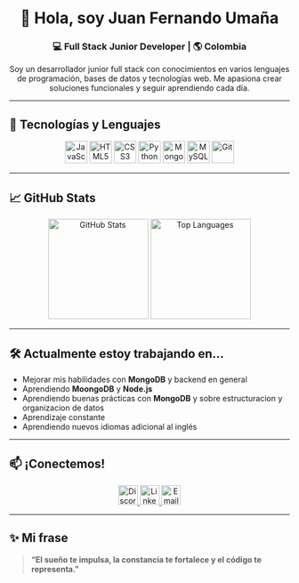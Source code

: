 <h1 align="center">👋 Hola, soy Juan Fernando Umaña</h1>

<h3 align="center">💻 Full Stack Junior Developer | 🌎 Colombia</h3>

<p align="center">
  Soy un desarrollador junior full stack con conocimientos en varios lenguajes de programación, bases de datos y tecnologías web. Me apasiona crear soluciones funcionales y seguir aprendiendo cada día.
</p>

---

## 🚀 Tecnologías y Lenguajes

<div align="center">
  <img src="https://cdn.jsdelivr.net/gh/devicons/devicon/icons/javascript/javascript-original.svg" height="40" alt="JavaScript"/>
  <img src="https://cdn.jsdelivr.net/gh/devicons/devicon/icons/html5/html5-original.svg" height="40" alt="HTML5"/>
  <img src="https://cdn.jsdelivr.net/gh/devicons/devicon/icons/css3/css3-original.svg" height="40" alt="CSS3"/>
  <img src="https://cdn.jsdelivr.net/gh/devicons/devicon/icons/python/python-original.svg" height="40" alt="Python"/>
  <img src="https://cdn.jsdelivr.net/gh/devicons/devicon/icons/mongodb/mongodb-original.svg" height="40" alt="MongoDB"/>
  <img src="https://cdn.jsdelivr.net/gh/devicons/devicon/icons/mysql/mysql-original.svg" height="40" alt="MySQL"/>
  <img src="https://cdn.jsdelivr.net/gh/devicons/devicon/icons/git/git-original.svg" height="40" alt="Git"/>
</div>

---

## 📈 GitHub Stats

<div align="center">
  <img src="https://github-readme-stats.vercel.app/api?username=Juanu12&show_icons=true&theme=dracula&count_private=true&hide_border=false&include_all_commits=true" height="180" alt="GitHub Stats"/>
  <img src="https://github-readme-stats.vercel.app/api/top-langs/?username=Juanu12&layout=compact&theme=dracula&langs_count=6&hide_border=false" height="180" alt="Top Languages"/>
</div>

---

## 🛠️ Actualmente estoy trabajando en...

- Mejorar mis habilidades con **MongoDB** y backend en general
- Aprendiendo **MoongoDB** y **Node.js**
- Aprendiendo buenas prácticas con **MongoDB** y sobre estructuracion y organizacion de datos
- Aprendizaje constante
- Aprendiendo nuevos idiomas adicional al inglés

---

## 📫 ¡Conectemos!

<div align="center">
  <a href="https://discord.com/users/TU-ID-AQUI" target="_blank">
    <img src="https://img.shields.io/static/v1?message=Discord&logo=discord&label=&color=7289DA&logoColor=white&labelColor=&style=for-the-badge" height="35" alt="Discord"/>
  </a>
  <a href="https://www.linkedin.com/in/juan-umaña-2b10a9369" target="_blank">
    <img src="https://img.shields.io/badge/LinkedIn-0077B5?style=for-the-badge&logo=linkedin&logoColor=white" height="35" alt="LinkedIn"/>
  </a>
  <a href="juanferumnaa@gmail.com">
    <img src="https://img.shields.io/badge/Gmail-D14836?style=for-the-badge&logo=gmail&logoColor=white" height="35" alt="Email"/>
  </a>
</div>

---

## ✨ Mi frase

> **“El sueño te impulsa, la constancia te fortalece y el código te representa.”**


